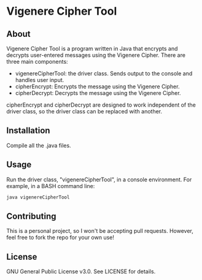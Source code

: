 # Vigenere Cipher Tool

## About
Vigenere Cipher Tool is a program written in Java that encrypts and decrypts user-entered messages using the Vigenere Cipher. 
There are three main components:
* vigenereCipherTool: the driver class. Sends output to the console and handles user input.
* cipherEncrypt: Encrypts the message using the Vigenere Cipher.
* cipherDecrypt: Decrypts the message using the Vigenere Cipher.

cipherEncrypt and cipherDecrypt are designed to work independent of the driver class, so the driver class can be replaced with another.

## Installation

Compile all the .java files.

## Usage

Run the driver class, "vigenereCipherTool", in a console environment.
For example, in a BASH command line:

```bash
java vigenereCipherTool
```

## Contributing

This is a personal project, so I won't be accepting pull requests. However, feel free to fork the repo for your own use!

## License
GNU General Public License v3.0. See LICENSE for details.
